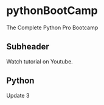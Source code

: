 # pythonBootCamp
The Complete Python Pro Bootcamp

## Subheader

Watch tutorial on Youtube.

## Python
Update 3
